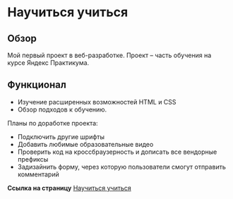 # **Научиться учиться**

## Обзор
Мой первый проект в веб-разработке. Проект – часть обучения на курсе Яндекс Практикума.

## Функционал
- Изучение расширенных возможностей HTML и CSS
- Обзор подходов к обучению.

Планы по доработке проекта:
* Подключить другие шрифты
* Добавить любимые образовательные видео
* Проверить код на кроссбраузерность и дописать все вендорные префиксы
* Задизайнить форму, через которую пользователи смогут отправить комментарий

**Ссылка на страницу** [Научиться учиться](https://romnyer.github.io/how-to-learn/)
